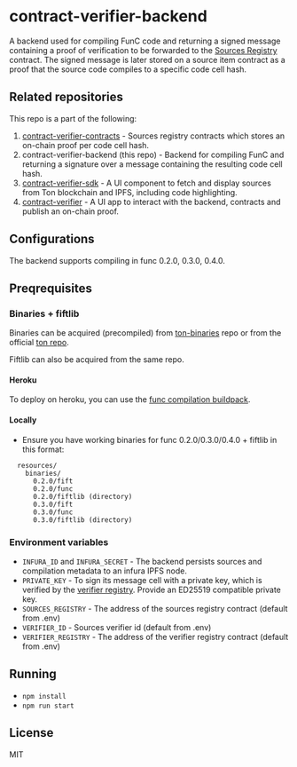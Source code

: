# contract-verifier-backend

A backend used for compiling FunC code and returning a signed message containing a proof of verification to be forwarded to the [Sources Registry](https://github.com/ton-blockchain/TEPs/pull/91) contract.
The signed message is later stored on a source item contract as a proof that the source code compiles to a specific code cell hash.

## Related repositories

This repo is a part of the following:

1. [contract-verifier-contracts](https://github.com/ton-community/contract-verifier-contracts) - Sources registry contracts which stores an on-chain proof per code cell hash.
2. contract-verifier-backend (this repo) - Backend for compiling FunC and returning a signature over a message containing the resulting code cell hash.
3. [contract-verifier-sdk](https://github.com/ton-community/contract-verifier-sdk) - A UI component to fetch and display sources from Ton blockchain and IPFS, including code highlighting.
4. [contract-verifier](https://github.com/ton-community/contract-verifier) - A UI app to interact with the backend, contracts and publish an on-chain proof.

## Configurations

The backend supports compiling in func 0.2.0, 0.3.0, 0.4.0.

## Preqrequisites

### Binaries + fiftlib

Binaries can be acquired (precompiled) from [ton-binaries](https://github.com/ton-defi-org/ton-binaries) repo or from the official [ton repo](https://github.com/ton-blockchain/ton).

Fiftlib can also be acquired from the same repo.

#### Heroku

To deploy on heroku, you can use the [func compilation buildpack](https://github.com/ton-defi-org/heroku-buildpack-func-compiler/).

#### Locally

- Ensure you have working binaries for func 0.2.0/0.3.0/0.4.0 + fiftlib in this format:

```
  resources/
    binaries/
      0.2.0/fift
      0.2.0/func
      0.2.0/fiftlib (directory)
      0.3.0/fift
      0.3.0/func
      0.3.0/fiftlib (directory)
```

### Environment variables

- `INFURA_ID` and `INFURA_SECRET` - The backend persists sources and compilation metadata to an infura IPFS node.
- `PRIVATE_KEY` - To sign its message cell with a private key, which is verified by the [verifier registry](https://github.com/ton-blockchain/TEPs/pull/91). Provide an ED25519 compatible private key.
- `SOURCES_REGISTRY` - The address of the sources registry contract (default from .env)
- `VERIFIER_ID` - Sources verifier id (default from .env)
- `VERIFIER_REGISTRY` - The address of the verifier registry contract (default from .env)

## Running

- `npm install`
- `npm run start`

## License

MIT
